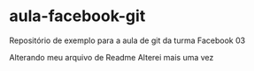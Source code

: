 # aula-facebook-git
Repositório de exemplo para a aula de git da turma Facebook 03

Alterando meu arquivo de Readme
Alterei mais uma vez